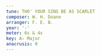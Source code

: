 ```yaml
---
tune: THO' YOUR SINS BE AS SCARLET
composer: W. H. Doane
arranger: F. E. B.
year: '-'
meter: 6s & 4s
key: A♭ Major
anacrusis: 0
---
```

